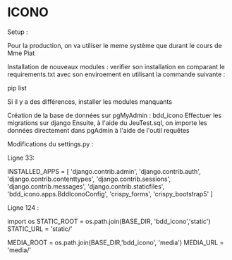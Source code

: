 # ICONO

Setup : 

Pour la production, on va utiliser le meme système que durant le cours de Mme Piat

Installation de nouveaux modules : verifier son installation en comparant le requirements.txt avec son enviroement en utilisant la commande suivante : 

pip list

Si il y a des différences, installer les modules manquants

Création de la base de données sur pgMyAdmin : bdd_icono
Effectuer les migrations sur django
Ensuite, à l'aide du JeuTest.sql, on importe les données directement dans pgAdmin à l'aide de l'outil requêtes

Modifications du settings.py : 

Ligne 33:

INSTALLED_APPS = [
    'django.contrib.admin',
    'django.contrib.auth',
    'django.contrib.contenttypes',
    'django.contrib.sessions',
    'django.contrib.messages',
    'django.contrib.staticfiles',
    'bdd_icono.apps.BddIconoConfig',
    'crispy_forms',
    'crispy_bootstrap5'
]

Ligne 124 :

import os
STATIC_ROOT = os.path.join(BASE_DIR, 'bdd_icono','static')
STATIC_URL = 'static/'

MEDIA_ROOT = os.path.join(BASE_DIR,'bdd_icono', 'media')
MEDIA_URL = 'media/'
